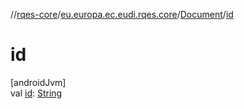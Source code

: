 //[rqes-core](../../../index.md)/[eu.europa.ec.eudi.rqes.core](../index.md)/[Document](index.md)/[id](id.md)

# id

[androidJvm]\
val [id](id.md): [String](https://kotlinlang.org/api/latest/jvm/stdlib/kotlin/-string/index.html)
